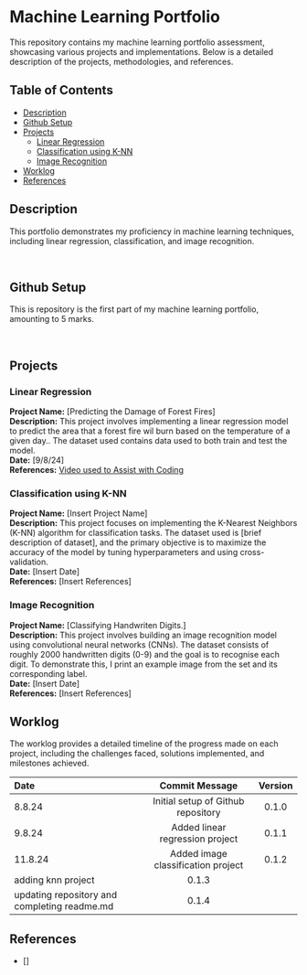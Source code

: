 # Machine Learning Portfolio

This repository contains my machine learning portfolio assessment, showcasing various projects and implementations. Below is a detailed description of the projects, methodologies, and references.

## Table of Contents
- [Description](#description)
- [Github Setup](#github-setup)
- [Projects](#projects)
  - [Linear Regression](#linear-regression)
  - [Classification using K-NN](#classification-using-k-nn)
  - [Image Recognition](#image-recognition)
- [Worklog](#worklog)
- [References](#references)

## Description
This portfolio demonstrates my proficiency in machine learning techniques, including linear regression, classification, and image recognition. 

<br>

## Github Setup
This is repository is the first part of my machine learning portfolio, amounting to 5 marks. 

<br> 


## Projects

### Linear Regression
**Project Name:** [Predicting the Damage of Forest Fires]  
**Description:** This project involves implementing a linear regression model to predict the area that a forest fire wil burn based on the temperature of a given day.. The dataset used contains data used to both train and test the model.  
**Date:** [9/8/24]  
**References:** [Video used to Assist with Coding](https://www.youtube.com/watch?v=45ryDIPHdGg&t=262s)

### Classification using K-NN
**Project Name:** [Insert Project Name]  
**Description:** This project focuses on implementing the K-Nearest Neighbors (K-NN) algorithm for classification tasks. The dataset used is [brief description of dataset], and the primary objective is to maximize the accuracy of the model by tuning hyperparameters and using cross-validation.  
**Date:** [Insert Date]  
**References:** [Insert References]

### Image Recognition
**Project Name:** [Classifying Handwriten Digits.]  
**Description:** This project involves building an image recognition model using convolutional neural networks (CNNs). The dataset consists of roughly 2000 handwritten digits (0-9) and the goal is to recognise each digit. To demonstrate this, I print an example image from the set and its corresponding label.  
**Date:** [Insert Date]  
**References:** [Insert References]

## Worklog
The worklog provides a detailed timeline of the progress made on each project, including the challenges faced, solutions implemented, and milestones achieved.

Date | Commit Message | Version
:-----|:----------------:|:--------:
8.8.24 | Initial setup of Github repository | 0.1.0
9.8.24 | Added linear regression project  | 0.1.1
11.8.24 | Added image classification project | 0.1.2
 | adding knn project | 0.1.3
 | updating repository and completing readme.md | 0.1.4

## References
- []


